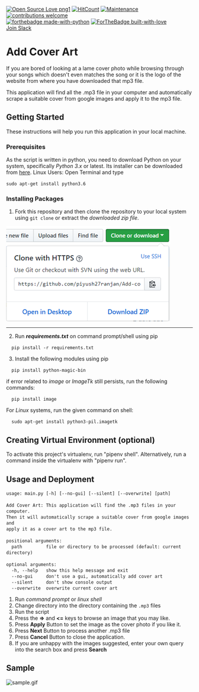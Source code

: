 [![Open Source Love png1](https://badges.frapsoft.com/os/v1/open-source.png?v=103)](https://github.com/ellerbrock/open-source-badges/)
[![HitCount](http://hits.dwyl.io/piyush27ranjan/Add-cover-art.svg)](http://hits.dwyl.io/piyush27ranjan/Add-cover-art)
[![Maintenance](https://img.shields.io/badge/Maintained%3F-yes-green.svg)](https://GitHub.com/piyush27ranjan/Add-cover-art/graphs/commit-activity)
[![contributions welcome](https://img.shields.io/badge/contributions-welcome-brightgreen.svg?style=flat)](https://github.com/piyush27ranjan/Add-cover-art/issues)
<br>
[![forthebadge made-with-python](http://ForTheBadge.com/images/badges/made-with-python.svg)](https://www.python.org/)
[![ForTheBadge built-with-love](http://ForTheBadge.com/images/badges/built-with-love.svg)](https://www.python.org/)
<br>
[Join Slack](https://join.slack.com/t/addcoverart/shared_invite/enQtNDgyMDQxNDA1NzgwLWVhYzM0MDhiODY5ZTc1MzFmODIyZmVjYjQ4MmFiOTdmYTU3ODFiZDEwMjAyYjFlY2E1Mjc3NjQ1OGZhYTliZTU)
# Add Cover Art

If you are bored of looking at a lame cover photo while browsing through your songs which doesn't even matches the song or it is the logo of the website from where you have downloaded that mp3 file.

This application will find all the .mp3 file in your computer and automatically scrape a suitable cover from google images and apply it to the mp3 file.  

## Getting Started

These instructions will help you run this application in your local machine.

### Prerequisites

As the script is written in python, you need to download Python on your system, specifically *Python 3.x* or latest. Its installer can be downloaded from [here](https://www.python.org/downloads/).
Linux Users:
  Open Terminal and type 
  ```
  sudo apt-get install python3.6
  ```

### Installing Packages


1. Fork this repository and then clone the repository to your local system using `git clone` or extract the *downloaded zip file*.

![clone/download](Static/snap.png)

<hr>

2. Run ***requirements.txt*** on command prompt/shell using pip

```
  pip install -r requirements.txt
```
3. Install the following modules using pip

```
  pip install python-magic-bin
```

if error related to *image* or *ImageTk* still persists, run the following commands:

```
  pip install image
````

For *Linux* systems, run the given command on shell:
```
  sudo apt-get install python3-pil.imagetk
```
## Creating Virtual Environment (optional)
To activate this project's virtualenv, run "pipenv shell".
Alternatively, run a command inside the virtualenv with "pipenv run".

## Usage and Deployment
```
usage: main.py [-h] [--no-gui] [--silent] [--overwrite] [path]

Add Cover Art: This application will find the .mp3 files in your computer.
Then it will automatically scrape a suitable cover from google images and
apply it as a cover art to the mp3 file.

positional arguments:
  path         file or directory to be processed (default: current directory)

optional arguments:
  -h, --help   show this help message and exit
  --no-gui     don't use a gui, automatically add cover art
  --silent     don't show console output
  --overwrite  overwrite current cover art

```
1. Run *command prompt* or *linux shell*
2. Change directory into the directory containing the `.mp3` files
3. Run the script
4. Press the **=>** and **<=** keys to browse an image that you may like.
4. Press **Apply** Button to set the image as the cover photo if you like it.
5. Press **Next** Button to process another .mp3 file
6. Press **Cancel** Button to close the application.
7. If you are unhappy with the images suggested, enter your own query into the search box and press **Search**

## Sample
![sample.gif](Static/sample.gif)

